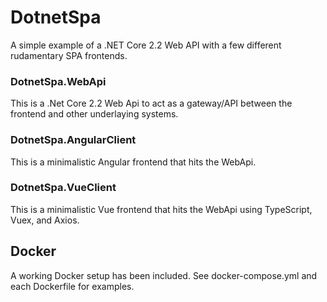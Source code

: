 # DotnetSpa
A simple example of a .NET Core 2.2 Web API with a few different rudamentary SPA frontends.

### DotnetSpa.WebApi
This is a .Net Core 2.2 Web Api to act as a gateway/API between the frontend and other underlaying systems.

### DotnetSpa.AngularClient
This is a minimalistic Angular frontend that hits the WebApi.

### DotnetSpa.VueClient
This is a minimalistic Vue frontend that hits the WebApi using TypeScript, Vuex, and Axios.

## Docker
A working Docker setup has been included. See docker-compose.yml and each Dockerfile for examples.
